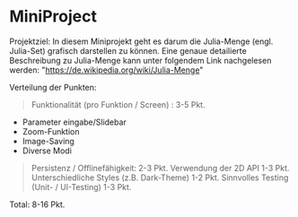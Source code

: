 # MiniProject #

Projektziel:
In diesem Miniprojekt geht es darum die Julia-Menge (engl. Julia-Set) grafisch darstellen zu können.
Eine genaue detailierte Beschreibung zu Julia-Menge kann unter folgendem Link nachgelesen werden:
"https://de.wikipedia.org/wiki/Julia-Menge"

Verteilung der Punkten:
> Funktionalität (pro Funktion / Screen) :  3-5 Pkt.
  - Parameter eingabe/Slidebar
  - Zoom-Funktion
  - Image-Saving
  - Diverse Modi
> Persistenz / Offlinefähigkeit:            2-3 Pkt.
> Verwendung der 2D API                     1-3 Pkt.
> Unterschiedliche Styles (z.B. Dark-Theme) 1-2 Pkt.
> Sinnvolles Testing (Unit- / UI-Testing)   1-3 Pkt.

Total:                                    8-16 Pkt.
